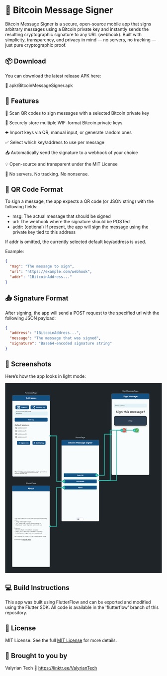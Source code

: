 # 🐉 Bitcoin Message Signer
Bitcoin Message Signer is a secure, open-source mobile app that signs arbitrary messages using a Bitcoin private key and instantly sends the resulting cryptographic signature to any URL (webhook). 
Built with simplicity, transparency, and privacy in mind — no servers, no tracking — just pure cryptographic proof.


## 📦 Download
You can download the latest release APK here:

📁 apk/BitcoinMessageSigner.apk

## 🔐 Features
📱 Scan QR codes to sign messages with a selected Bitcoin private key

🔑 Securely store multiple WIF-format Bitcoin private keys

➕ Import keys via QR, manual input, or generate random ones

✅ Select which key/address to use per message

📤 Automatically send the signature to a webhook of your choice

💡 Open-source and transparent under the MIT License

🚫 No servers. No tracking. No nonsense.


## 🧾 QR Code Format
To sign a message, the app expects a QR code (or JSON string) with the following fields:

- msg: The actual message that should be signed
- url: The webhook where the signature should be POSTed
- addr: (optional) If present, the app will sign the message using the private key tied to this address

If addr is omitted, the currently selected default key/address is used.

Example:

```json
{
  "msg": "The message to sign",
  "url": "https://example.com/webhook", 
  "addr": "1BitcoinAddress..."
}
```

## 📤 Signature Format
After signing, the app will send a POST request to the specified url with the following JSON payload:
```json
{
  "address": "1BitcoinAddress...",
  "message": "The message that was signed",
  "signature": "Base64-encoded signature string"
}
```

## 📱 Screenshots
Here’s how the app looks in light mode:

![Light Theme Screenshot](lighttheme.png)

## ‍💻 Build Instructions
This app was built using FlutterFlow and can be exported and modified using the Flutter SDK.
All code is available in the 'flutterflow' branch of this repository.

## 🧪 License
MIT License. See the full [MIT License](LICENSE) for more details.

## 🚀 Brought to you by
Valyrian Tech
🔗 https://linktr.ee/ValyrianTech